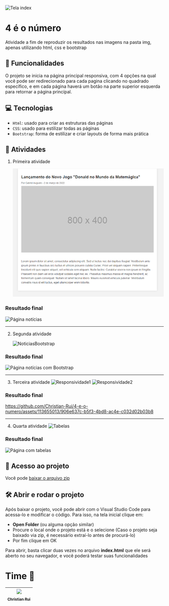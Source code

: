 ![Tela index](https://github.com/Christian-Rui/4-e-o-numero/assets/113655013/f3043e62-b60b-404b-9e4c-aa565fc697c9)

# 4 é o número
Atividade a fim de reproduzir os resultados nas imagens na pasta img, apenas utilizando html, css e bootstrap

## 🔨 Funcionalidades
O projeto se inicia na página principal responsiva, com 4 opções na qual você pode ser redirecionado para cada pagina clicando no quadrado específico, e em cada página haverá um botão na parte superior esquerda para retornar a página princípal.

## 💻 Tecnologias
- `Html`: usado para criar as estruturas das páginas
- `CSS`: usado para estilizar todas as páginas
- `Bootstrap`: forma de estilizar e criar layouts de forma mais prática

## 🎯 Atividades
1. Primeira atividade

   ![Primeiro print](img/Noticias.PNG)

### Resultado final
![Página notícias](https://github.com/Christian-Rui/4-e-o-numero/assets/113655013/b278bead-0d89-4baa-a0a1-f61003df0ee2)

---

2. Segunda atividade

   ![NoticiasBootstrap](https://github.com/Christian-Rui/4-e-o-numero/assets/113655013/47ffa155-0007-40ba-abb5-4cd6daf25c11)

### Resultado final
   ![Página notícias com Bootstrap](https://github.com/Christian-Rui/4-e-o-numero/assets/113655013/e2cb841d-e148-41eb-b748-9297eab5d2b3)
   
---

3. Terceira atividade
   ![Responsividade1](https://github.com/Christian-Rui/4-e-o-numero/assets/113655013/c0dd7505-911e-491f-828c-7775e1402280)
   ![Responsividade2](https://github.com/Christian-Rui/4-e-o-numero/assets/113655013/a85a9a42-6758-49b7-bbf7-9f6335619c0c)

### Resultado final
   https://github.com/Christian-Rui/4-e-o-numero/assets/113655013/906e637c-b5f3-4bd8-ac4e-c032d02b03b8

---

4. Quarta atividade
   ![Tabelas](https://github.com/Christian-Rui/4-e-o-numero/assets/113655013/0d4525f4-d974-46e9-b8fd-ed6607bdae44)

### Resultado final
   ![Página com tabelas](https://github.com/Christian-Rui/4-e-o-numero/assets/113655013/3c2f21c8-1b9d-4dfc-aed3-bc77e60c6c96)

## 📁 Acesso ao projeto

Você pode [baixar o arquivo zip](https://github.com/Christian-Rui/4-e-o-numero/archive/refs/heads/main.zip)

## 🛠️ Abrir e rodar o projeto

Após baixar o projeto, você pode abrir com o Visual Studio Code para acessa-lo e modificar o código. Para isso, na tela inicial clique em:

- **Open Folder** (ou alguma opção similar)
- Procure o local onde o projeto está e o selecione (Caso o projeto seja baixado via zip, é necessário extraí-lo antes de procurá-lo)
- Por fim clique em OK

Para  abrir, basta clicar duas vezes no arquivo **index.html** que ele será aberto no seu navegador, e você poderá testar suas funcionalidades

# Time 🐻

| [<img loading="lazy" src="https://avatars.githubusercontent.com/u/113655013?v=4" width=115><br><sub>Christian Rui</sub>](https://github.com/Christian-Rui)|
| :---: |
